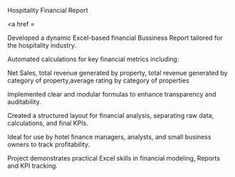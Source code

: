 Hospitality Financial Report 

<a href = 

Developed a dynamic Excel-based financial Bussiness Report tailored for the hospitality industry.

Automated calculations for key financial metrics including:

Net Sales, total revenue generated by property, total revenue generated by category of property,average rating by category of properties

Implemented clear and modular formulas to enhance transparency and auditability.

Created a structured layout for financial analysis, separating raw data, calculations, and final KPIs.

Ideal for use by hotel finance managers, analysts, and small business owners to track profitability.

Project demonstrates practical Excel skills in financial modeling, Reports and KPI tracking.
